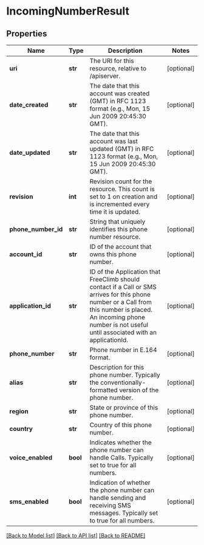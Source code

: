 # IncomingNumberResult

## Properties
Name | Type | Description | Notes
------------ | ------------- | ------------- | -------------
**uri** | **str** | The URI for this resource, relative to /apiserver. | [optional] 
**date_created** | **str** | The date that this account was created (GMT) in RFC 1123 format (e.g., Mon, 15 Jun 2009 20:45:30 GMT). | [optional] 
**date_updated** | **str** | The date that this account was last updated (GMT) in RFC 1123 format (e.g., Mon, 15 Jun 2009 20:45:30 GMT). | [optional] 
**revision** | **int** | Revision count for the resource. This count is set to 1 on creation and is incremented every time it is updated. | [optional] 
**phone_number_id** | **str** | String that uniquely identifies this phone number resource. | [optional] 
**account_id** | **str** | ID of the account that owns this phone number. | [optional] 
**application_id** | **str** | ID of the Application that FreeClimb should contact if a Call or SMS arrives for this phone number or a Call from this number is placed. An incoming phone number is not useful until associated with an applicationId. | [optional] 
**phone_number** | **str** | Phone number in E.164 format. | [optional] 
**alias** | **str** | Description for this phone number. Typically the conventionally-formatted version of the phone number. | [optional] 
**region** | **str** | State or province of this phone number. | [optional] 
**country** | **str** | Country of this phone number. | [optional] 
**voice_enabled** | **bool** | Indicates whether the phone number can handle Calls. Typically set to true for all numbers. | [optional] 
**sms_enabled** | **bool** | Indication of whether the phone number can handle sending and receiving SMS messages. Typically set to true for all numbers. | [optional] 

[[Back to Model list]](../README.md#documentation-for-models) [[Back to API list]](../README.md#documentation-for-api-endpoints) [[Back to README]](../README.md)


